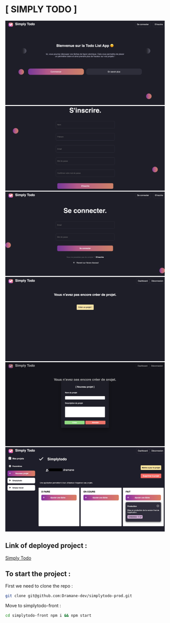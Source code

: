 # [ SIMPLY TODO ]

![alt text](https://github.com/Dramane-dev/simplytodo-prod/blob/prod/app-screens/home.png?raw=true)
![alt text](https://github.com/Dramane-dev/simplytodo-prod/blob/prod/app-screens/signup.png?raw=true)
![alt text](https://github.com/Dramane-dev/simplytodo-prod/blob/prod/app-screens/signin.png?raw=true)
![alt text](https://github.com/Dramane-dev/simplytodo-prod/blob/prod/app-screens/no-project.png?raw=true)
![alt text](https://github.com/Dramane-dev/simplytodo-prod/blob/prod/app-screens/new-project.png?raw=true)
![alt text](https://github.com/Dramane-dev/simplytodo-prod/blob/prod/app-screens/board.jpg?raw=true)

## Link of deployed project :
[Simply Todo](https://dramane.dev/simplytodo)

## To start the project :

First we need to clone the repo : 

```bash
git clone git@github.com:Dramane-dev/simplytodo-prod.git
```

Move to simplytodo-front :

```bash
cd simplytodo-front npm i && npm start
```
